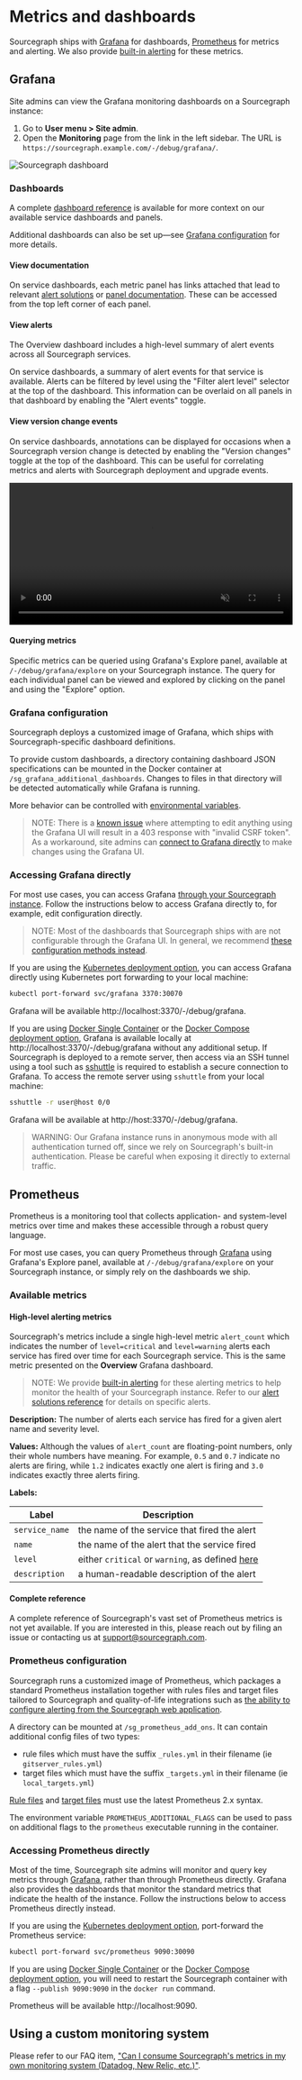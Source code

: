 # Metrics and dashboards

Sourcegraph ships with [Grafana](https://grafana.com) for dashboards, [Prometheus](https://prometheus.io/) for metrics and alerting. We also provide [built-in alerting](./alerting.md) for these metrics.

## Grafana

Site admins can view the Grafana monitoring dashboards on a Sourcegraph instance:

1. Go to **User menu > Site admin**.
1. Open the **Monitoring** page from the link in the left sidebar. The URL is `https://sourcegraph.example.com/-/debug/grafana/`.

<img src="https://user-images.githubusercontent.com/3173176/82078081-65c62780-9695-11ea-954a-84e8e9686970.png" class="screenshot" alt="Sourcegraph dashboard">

### Dashboards

A complete [dashboard reference](dashboards.md) is available for more context on our available service dashboards and panels.

Additional dashboards can also be set up—see [Grafana configuration](#grafana-configuration) for more details.

#### View documentation

On service dashboards, each metric panel has links attached that lead to relevant [alert solutions](alerts.md) or [panel documentation](dashboards.md).
These can be accessed from the top left corner of each panel.

#### View alerts

The Overview dashboard includes a high-level summary of alert events across all Sourcegraph services.

On service dashboards, a summary of alert events for that service is available.
Alerts can be filtered by level using the "Filter alert level" selector at the top of the dashboard.
This information can be overlaid on all panels in that dashboard by enabling the "Alert events" toggle.

#### View version change events

On service dashboards, annotations can be displayed for occasions when a Sourcegraph version change is detected by enabling the "Version changes" toggle at the top of the dashboard.
This can be useful for correlating metrics and alerts with Sourcegraph deployment and upgrade events.

<video  width="1760" height="1060" autoplay loop muted playsinline style="width: 100%; height: auto; max-width: 50rem">
  <source src="https://sourcegraphstatic.com/VersionAndAlertAnnotations.webm" type="video/webm">
  <p>Version and alert annotations</p>
</video>

#### Querying metrics

Specific metrics can be queried using Grafana's Explore panel, available at `/-/debug/grafana/explore` on your Sourcegraph instance.
The query for each individual panel can be viewed and explored by clicking on the panel and using the "Explore" option.

### Grafana configuration

Sourcegraph deploys a customized image of Grafana, which ships with Sourcegraph-specific dashboard definitions.

To provide custom dashboards, a directory containing dashboard JSON specifications can be mounted in the Docker container at `/sg_grafana_additional_dashboards`.
Changes to files in that directory will be detected automatically while Grafana is running.

More behavior can be controlled with [environmental variables](https://grafana.com/docs/grafana/latest/administration/configuration/#configure-with-environment-variables).

> NOTE: There is a [known issue](https://github.com/khulnasoft/khulnasoft/issues/6075) where attempting to edit anything using the Grafana UI will result in a 403 response with "invalid CSRF token".
> As a workaround, site admins can [connect to Grafana directly](#accessing-grafana-directly) to make changes using the Grafana UI.

### Accessing Grafana directly

For most use cases, you can access Grafana [through your Sourcegraph instance](#grafana).
Follow the instructions below to access Grafana directly to, for example, edit configuration directly.

> NOTE: Most of the dashboards that Sourcegraph ships with are not configurable through the Grafana UI.
> In general, we recommend [these configuration methods instead](#grafana-configuration).

If you are using the [Kubernetes deployment option](../deploy/kubernetes/index.md), you can access Grafana directly using Kubernetes port forwarding to your local machine:

```sh
kubectl port-forward svc/grafana 3370:30070
```

Grafana will be available http://localhost:3370/-/debug/grafana.

If you are using [Docker Single Container](../deploy/docker-single-container/index.md) or the [Docker Compose deployment option](../deploy/index.md), Grafana is available locally at http://localhost:3370/-/debug/grafana without any additional setup.
If Sourcegraph is deployed to a remote server, then access via an SSH tunnel using a tool such as [sshuttle](https://github.com/sshuttle/sshuttle) is required to establish a secure connection to Grafana.
To access the remote server using `sshuttle` from your local machine:

```bash
sshuttle -r user@host 0/0
```

Grafana will be available at http://host:3370/-/debug/grafana.

> WARNING: Our Grafana instance runs in anonymous mode with all authentication turned off, since we rely on Sourcegraph's built-in authentication.
> Please be careful when exposing it directly to external traffic.

## Prometheus

Prometheus is a monitoring tool that collects application- and system-level metrics over time and makes these accessible through a robust query language.

For most use cases, you can query Prometheus through [Grafana](#grafana) using Grafana's Explore panel, available at `/-/debug/grafana/explore` on your Sourcegraph instance, or simply rely on the dashboards we ship.

### Available metrics

#### High-level alerting metrics

Sourcegraph's metrics include a single high-level metric `alert_count` which indicates the number of `level=critical` and `level=warning` alerts each service has fired over time for each Sourcegraph service.
This is the same metric presented on the **Overview** Grafana dashboard.

> NOTE: We provide [built-in alerting](./alerting.md) for these alerting metrics to help monitor the health of your Sourcegraph instance.
> Refer to our [alert solutions reference](./alerts.md) for details on specific alerts.

**Description:** The number of alerts each service has fired for a given alert name and severity level.

**Values:** Although the values of `alert_count` are floating-point numbers, only their whole numbers have meaning.
For example, `0.5` and `0.7` indicate no alerts are firing, while `1.2` indicates exactly one alert is firing and `3.0` indicates exactly three alerts firing.

**Labels:**

| Label | Description |
|-------|-------------|
| `service_name` | the name of the service that fired the alert |
| `name` | the name of the alert that the service fired |
| `level` | either `critical` or `warning`, as defined [here](./alerting.md) |
| `description` | a human-readable description of the alert |

#### Complete reference

A complete reference of Sourcegraph's vast set of Prometheus metrics is not yet available. If you are interested in this, please reach out by filing an issue or contacting us at [support@sourcegraph.com](mailto:support@sourcegraph.com).

### Prometheus configuration

Sourcegraph runs a customized image of Prometheus, which packages a standard Prometheus installation together with rules files and target files tailored to Sourcegraph and quality-of-life integrations such as [the ability to configure alerting from the Sourcegraph web application](./alerting/index.md).

A directory can be mounted at `/sg_prometheus_add_ons`. It can contain additional config files of two types:

- rule files which must have the suffix `_rules.yml` in their filename (ie `gitserver_rules.yml`)
- target files which must have the suffix `_targets.yml` in their filename (ie `local_targets.yml`)

[Rule files](https://prometheus.io/docs/prometheus/latest/configuration/recording_rules/)
and [target files](https://prometheus.io/docs/guides/file-sd/) must use the latest Prometheus 2.x syntax.

The environment variable `PROMETHEUS_ADDITIONAL_FLAGS` can be used to pass on additional flags to the `prometheus` executable running in the container.

### Accessing Prometheus directly

Most of the time, Sourcegraph site admins will monitor and query key metrics through [Grafana](#grafana), rather than through Prometheus directly.
Grafana also provides the dashboards that monitor the standard metrics that indicate the health of the instance.
Follow the instructions below to access Prometheus directly instead.

If you are using the [Kubernetes deployment option](../deploy/kubernetes/index.md), port-forward the Prometheus service:

```sh
kubectl port-forward svc/prometheus 9090:30090
```

If you are using [Docker Single Container](../deploy/docker-single-container/index.md) or the [Docker Compose deployment option](../deploy/index.md), you will need to restart the Sourcegraph container
with a flag `--publish 9090:9090` in the `docker run` command.

Prometheus will be available http://localhost:9090.

## Using a custom monitoring system

Please refer to our FAQ item, ["Can I consume Sourcegraph's metrics in my own monitoring system (Datadog, New Relic, etc.)"](../faq.md#can-i-consume-sourcegraph-s-metrics-in-my-own-monitoring-system-datadog-new-relic-etc).
